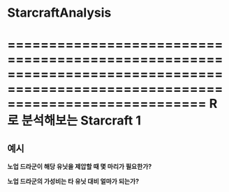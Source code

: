 # StarcraftAnalysis
================================================================================================================================
R로 분석해보는 Starcraft 1
================================================================================================================================

## 예시

**노업 드라군이 해당 유닛을 제압할 때 몇 마리가 필요한가?**


**노업 드라군의 가성비는 타 유닛 대비 얼마가 되는가?**
